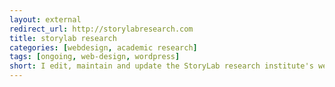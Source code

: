```yaml
---
layout: external
redirect_url: http://storylabresearch.com
title: storylab research
categories: [webdesign, academic research]
tags: [ongoing, web-design, wordpress]
short: I edit, maintain and update the StoryLab research institute's website that I designed in 2018.
---
```

